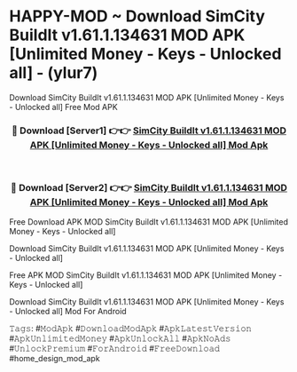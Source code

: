 # HAPPY-MOD ~ Download SimCity BuildIt v1.61.1.134631 MOD APK [Unlimited Money - Keys - Unlocked all] - (ylur7)
Download SimCity BuildIt v1.61.1.134631 MOD APK [Unlimited Money - Keys - Unlocked all] Free Mod APK

<div align="center">
<h3>🔴 Download [Server1] 👉👉 <a href="https://apk-comot.site?title=SimCity_BuildIt_v1.61.1.134631_MOD_APK_[Unlimited_Money_-_Keys_-_Unlocked_all]">SimCity BuildIt v1.61.1.134631 MOD APK [Unlimited Money - Keys - Unlocked all] Mod Apk</a></h3><br>

<h3>🔴 Download [Server2] 👉👉 <a href="https://apk-comot.site?title=SimCity_BuildIt_v1.61.1.134631_MOD_APK_[Unlimited_Money_-_Keys_-_Unlocked_all]">SimCity BuildIt v1.61.1.134631 MOD APK [Unlimited Money - Keys - Unlocked all] Mod Apk</a></h3>
</div>


Free Download APK MOD SimCity BuildIt v1.61.1.134631 MOD APK [Unlimited Money - Keys - Unlocked all]

Download SimCity BuildIt v1.61.1.134631 MOD APK [Unlimited Money - Keys - Unlocked all] 

Free APK MOD SimCity BuildIt v1.61.1.134631 MOD APK [Unlimited Money - Keys - Unlocked all] 

Download SimCity BuildIt v1.61.1.134631 MOD APK [Unlimited Money - Keys - Unlocked all] Mod For Android

𝚃𝚊𝚐𝚜: #𝙼𝚘𝚍𝙰𝚙𝚔 #𝙳𝚘𝚠𝚗𝚕𝚘𝚊𝚍𝙼𝚘𝚍𝙰𝚙𝚔 #𝙰𝚙𝚔𝙻𝚊𝚝𝚎𝚜𝚝𝚅𝚎𝚛𝚜𝚒𝚘𝚗 #𝙰𝚙𝚔𝚄𝚗𝚕𝚒𝚖𝚒𝚝𝚎𝚍𝙼𝚘𝚗𝚎𝚢 #𝙰𝚙𝚔𝚄𝚗𝚕𝚘𝚌𝚔𝙰𝚕𝚕 #𝙰𝚙𝚔𝙽𝚘𝙰𝚍𝚜 #𝚄𝚗𝚕𝚘𝚌𝚔𝙿𝚛𝚎𝚖𝚒𝚞𝚖 #𝙵𝚘𝚛𝙰𝚗𝚍𝚛𝚘𝚒𝚍 #𝙵𝚛𝚎𝚎𝙳𝚘𝚠𝚗𝚕𝚘𝚊𝚍 #home_design_mod_apk